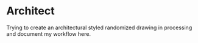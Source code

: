 # Architect
Trying to create an architectural styled randomized drawing in processing and document my workflow here.
